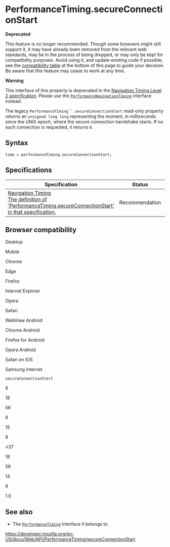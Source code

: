 # PerformanceTiming.secureConnectionStart

**Deprecated**

This feature is no longer recommended. Though some browsers might still support it, it may have already been removed from the relevant web standards, may be in the process of being dropped, or may only be kept for compatibility purposes. Avoid using it, and update existing code if possible; see the [compatibility table](#browser_compatibility) at the bottom of this page to guide your decision. Be aware that this feature may cease to work at any time.

**Warning**

This interface of this property is deprecated in the [Navigation Timing Level 2 specification](https://w3c.github.io/navigation-timing/#obsolete). Please use the [`PerformanceNavigationTiming`](../performancenavigationtiming) interface instead.

The legacy ` PerformanceTiming``.secureConnectionStart ` read-only property returns an `unsigned long long` representing the moment, in milliseconds since the UNIX epoch, where the secure connection handshake starts. If no such connection is requested, it returns `0`.

## Syntax

    time = performanceTiming.secureConnectionStart;

## Specifications

<table><thead><tr class="header"><th>Specification</th><th>Status</th><th>Comment</th></tr></thead><tbody><tr class="odd"><td><a href="https://www.w3.org/TR/navigation-timing/#dom-performancetiming-secureconnectionstart">Navigation Timing<br />
<span class="small">The definition of 'PerformanceTiming.secureConnectionStart' in that specification.</span></a></td><td><span class="spec-rec">Recommendation</span></td><td>Initial definition.</td></tr></tbody></table>

## Browser compatibility

Desktop

Mobile

Chrome

Edge

Firefox

Internet Explorer

Opera

Safari

WebView Android

Chrome Android

Firefox for Android

Opera Android

Safari on IOS

Samsung Internet

`secureConnectionStart`

6

18

56

9

15

8

≤37

18

56

14

9

1.0

## See also

- The [`PerformanceTiming`](../performancetiming) interface it belongs to.

<a href="https://developer.mozilla.org/en-US/docs/Web/API/PerformanceTiming/secureConnectionStart" class="_attribution-link">https://developer.mozilla.org/en-US/docs/Web/API/PerformanceTiming/secureConnectionStart</a>
